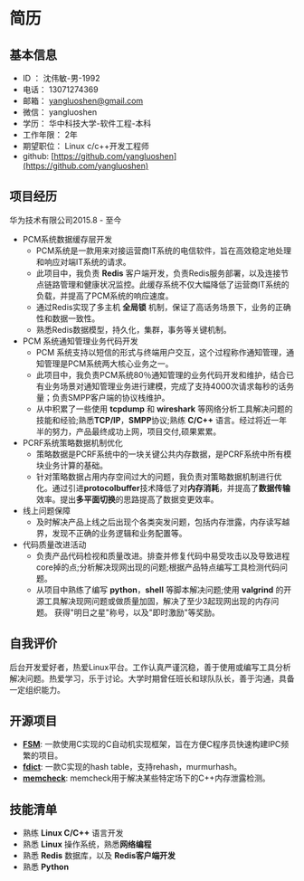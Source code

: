 # 简历

## 基本信息

* ID ： 沈伟敏-男-1992
* 电话： 13071274369
* 邮箱： yangluoshen@gmail.com
* 微信： yangluoshen
* 学历： 华中科技大学-软件工程-本科
* 工作年限： 2年
* 期望职位： Linux c/c++开发工程师
* github: [https://github.com/yangluoshen](https://github.com/yangluoshen)


## 项目经历

华为技术有限公司2015.8 - 至今

* PCM系统数据缓存层开发
  * PCM系统是一款用来对接运营商IT系统的电信软件，旨在高效稳定地处理和响应对端IT系统的请求。
  * 此项目中，我负责 **Redis** 客户端开发，负责Redis服务部署，以及连接节点链路管理和健康状况监控。此缓存系统不仅大幅降低了运营商IT系统的负载，并提高了PCM系统的响应速度。
  * 通过Redis实现了多主机 **全局锁** 机制，保证了高话务场景下，业务的正确性和数据一致性。
  * 熟悉Redis数据模型，持久化，集群，事务等关键机制。
* PCM 系统通知管理业务代码开发
  * PCM 系统支持以短信的形式与终端用户交互，这个过程称作通知管理，通知管理是PCM系统两大核心业务之一。
  * 此项目中，我负责PCM系统80％通知管理的业务代码开发和维护，结合已有业务场景对通知管理业务进行建模，完成了支持4000次请求每秒的话务量；负责SMPP客户端的协议栈维护。
  * 从中积累了一些使用 **tcpdump** 和 **wireshark** 等网络分析工具解决问题的技能和经验;熟悉**TCP/IP**，**SMPP**协议;熟练 **C/C++** 语言。经过将近一年半的努力，产品最终成功上网，项目交付,硕果累累。
* PCRF系统策略数据机制优化
  * 策略数据是PCRF系统中的一块关键公共内存数据，是PCRF系统中所有模块业务计算的基础。
  * 针对策略数据占用内存空间过大的问题，我负责对策略数据机制进行优化。通过引进**protocolbuffer**技术降低了对**内存消耗**，并提高了**数据传输**效率。提出**多平面切换**的思路提高了数据变更效率。
* 线上问题保障
  * 及时解决产品上线之后出现个各类突发问题，包括内存泄露，内存读写越界，发现不正确的业务逻辑和业务配置等。
* 代码质量改进活动
  * 负责产品代码检视和质量改进。排查并修复代码中易受攻击以及导致进程core掉的点;分析解决现网出现的问题;根据产品特点编写工具检测代码问题。
  * 从项目中熟练了编写 **python**，**shell** 等脚本解决问题;使用 **valgrind** 的开源工具解决现网问题或做质量加固，解决了至少3起现网出现的内存问题。
         获得"明日之星"称号，以及"即时激励"等奖励。


## 自我评价

后台开发爱好者，热爱Linux平台。工作认真严谨沉稳，善于使用或编写工具分析解决问题。热爱学习，乐于讨论。大学时期曾任班长和球队队长，善于沟通，具备一定组织能力。


## 开源项目

* [**FSM**](https://github.com/yangluoshen/FSM): 一款使用C实现的C自动机实现框架，旨在方便C程序员快速构建IPC频繁的项目。
* [**fdict**](https://github.com/yangluoshen/fdict): 一款C实现的hash table，支持rehash，murmurhash。
* [**memcheck**](https://github.com/yangluoshen/memcheck): memcheck用于解决某些特定场下的C++内存泄露检测。

## 技能清单

* 熟练 **Linux C/C++** 语言开发
* 熟悉 **Linux** 操作系统，熟悉**网络编程**
* 熟悉 **Redis** 数据库，以及 **Redis客户端开发**
* 熟悉 **Python**

